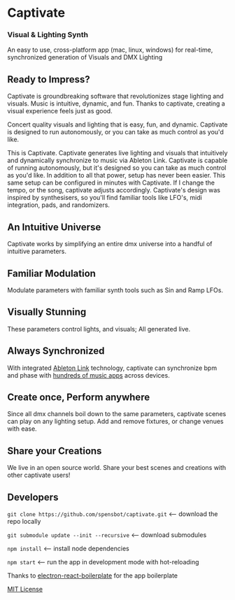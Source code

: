 # Captivate

### Visual & Lighting Synth

An easy to use, cross-platform app (mac, linux, windows) for real-time, synchronized generation of Visuals and DMX Lighting

## Ready to Impress?

Captivate is groundbreaking software that revolutionizes stage lighting and visuals. Music is intuitive, dynamic, and fun. Thanks to captivate, creating a visual experience feels just as good.

Concert quality visuals and lighting that is easy, fun, and dynamic. Captivate is designed to run autonomously, or you can take as much control as you'd like.

This is Captivate. Captivate generates live lighting and visuals that intuitively and dynamically synchronize to music via Ableton Link. Captivate is capable of running autonomously, but it's designed so you can take as much control as you'd like. In addition to all that power, setup has never been easier. This same setup can be configured in minutes with Captivate. If I change the tempo, or the song, captivate adjusts accordingly. Captivate's design was inspired by synthesisers, so you'll find familiar tools like LFO's, midi integration, pads, and randomizers.

## An Intuitive Universe

Captivate works by simplifying an entire dmx universe into a handful of intuitive parameters.

## Familiar Modulation

Modulate parameters with familiar synth tools such as Sin and Ramp LFOs.

## Visually Stunning

These parameters control lights, and visuals; All generated live.

## Always Synchronized

With integrated [Ableton Link](https://www.ableton.com/en/link/) technology, captivate can synchronize bpm and phase with [hundreds of music apps](https://www.ableton.com/en/link/products/) across devices.

## Create once, Perform anywhere

Since all dmx channels boil down to the same parameters, captivate scenes can play on any lighting setup. Add and remove fixtures, or change venues with ease.

## Share your Creations

We live in an open source world. Share your best scenes and creations with other captivate users!

## Developers

`git clone https://github.com/spensbot/captivate.git` <-- download the repo locally

`git submodule update --init --recursive` <-- download submodules

`npm install` <-- install node dependencies

`npm start` <-- run the app in development mode with hot-reloading

Thanks to [electron-react-boilerplate](https://github.com/electron-react-boilerplate/electron-react-boilerplate) for the app boilerplate

[MIT License](https://github.com/spensbot/Captivate2/blob/master/LICENSE)

